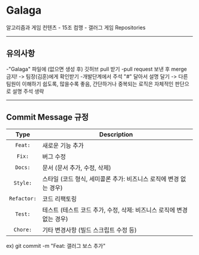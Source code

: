# Galaga
알고리즘과 게임 컨텐츠 - 15조 컴맹 - 갤러그 게임 Repositories

---
## 유의사항
-"Galaga" 파일에 (없으면 생성 후) 깃허브 pull 받기
-pull request 보낸 후 merge 금지! -> 팀장(김훈)에게 확인받기
-개발단계에서 주석 "#" 달아서 설명 달기 
  -> 다른 팀원이 이해하기 쉽도록, 많을수록 좋음, 간단하거나 중복되는 로직은 자체적인 판단으로 설명 주석 생략

---
## Commit Message 규정

|    Type     | Description  |
|:-----------:|---|
|   `Feat:`   | 새로운 기능 추가 |
|   `Fix:`    | 버그 수정 |
|   `Docs:`   | 문서 (문서 추가, 수정, 삭제) |
|  `Style:`   | 스타일 (코드 형식, 세미콜론 추가: 비즈니스 로직에 변경 없는 경우) |
| `Refactor:` | 코드 리팩토링 |
|   `Test:`   | 테스트 (테스트 코드 추가, 수정, 삭제: 비즈니스 로직에 변경 없는 경우) |
|  `Chore:`   | 기타 변경사항 (빌드 스크립트 수정 등) |
ex) git commit -m "Feat: 갤러그 보스 추가"

